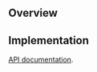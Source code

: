 ## Overview


## Implementation


[API documentation](https://developer.write.as/docs/api/?go#TODO-ENTER-SECTION-HERE).
